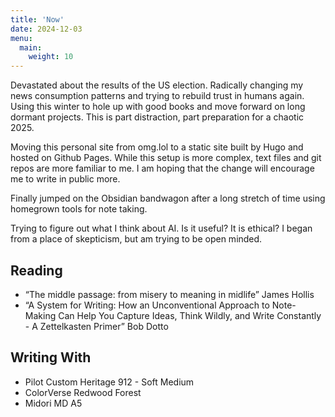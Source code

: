 ```yaml
---
title: 'Now'
date: 2024-12-03
menu:
  main:
    weight: 10
---
```


Devastated about the results of the US election. Radically changing my news consumption patterns and trying to rebuild trust in humans again. Using this winter to hole up with good books and move forward on long dormant projects. This is part distraction, part preparation for a chaotic 2025. 

Moving this personal site from omg.lol to a static site built by Hugo and hosted on Github Pages. While this setup is more complex, text files and git repos are more familiar to me. I am hoping that the change will encourage me to write in public more. 

Finally jumped on the Obsidian bandwagon after a long stretch of time using homegrown tools for note taking.  

Trying to figure out what I think about AI. Is it useful? It is ethical? I began from a place of skepticism, but am trying to be open minded.

## Reading

- “The middle passage: from misery to meaning in midlife” James Hollis
- “A System for Writing: How an Unconventional Approach to Note-Making Can Help You Capture Ideas, Think Wildly, and Write Constantly - A Zettelkasten Primer” Bob Dotto

## Writing With

- Pilot Custom Heritage 912 - Soft Medium
- ColorVerse Redwood Forest
- Midori MD A5
